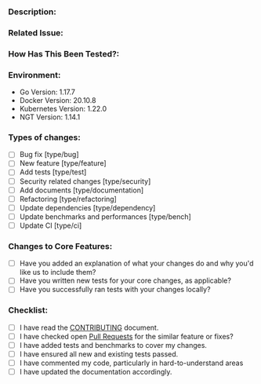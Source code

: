 <!--- Provide a general summary of your changes in the Title above -->

### Description:

<!--- Describe your changes in detail -->

### Related Issue:

<!--- This project only accepts pull requests related to open issues -->
<!--- If suggesting a new feature or change, please discuss it in an issue first -->
<!--- If fixing a bug, there should be an issue describing it with steps to reproduce -->
<!--- Please link to the issue here: -->

### How Has This Been Tested?:

<!--- Please describe in detail how you tested your changes. -->
<!--- Include details of your testing environment, and the tests you ran to -->
<!--- see how your change affects other areas of the code, etc. -->

### Environment:

<!--- Please change the versions below along with your environment -->

- Go Version: 1.17.7
- Docker Version: 20.10.8
- Kubernetes Version: 1.22.0
- NGT Version: 1.14.1

### Types of changes:

<!--- What types of changes does your code introduce? Put an `x` in all the boxes that apply: -->

- [ ] Bug fix [type/bug]
- [ ] New feature [type/feature]
- [ ] Add tests [type/test]
- [ ] Security related changes [type/security]
- [ ] Add documents [type/documentation]
- [ ] Refactoring [type/refactoring]
- [ ] Update dependencies [type/dependency]
- [ ] Update benchmarks and performances [type/bench]
- [ ] Update CI [type/ci]

### Changes to Core Features:

- [ ] Have you added an explanation of what your changes do and why you'd like us to include them?
- [ ] Have you written new tests for your core changes, as applicable?
- [ ] Have you successfully ran tests with your changes locally?

### Checklist:

<!-- For completed items, change [ ] to [x]. -->
<!-- NOTE: these things are not required to open a PR and can be done afterwards / while the PR is open. -->

- [ ] I have read the [CONTRIBUTING](https://github.com/vdaas/vald/blob/master/CONTRIBUTING.md) document.
- [ ] I have checked open [Pull Requests](https://github.com/vdaas/vald/pulls) for the similar feature or fixes?
- [ ] I have added tests and benchmarks to cover my changes.
- [ ] I have ensured all new and existing tests passed.
- [ ] I have commented my code, particularly in hard-to-understand areas
- [ ] I have updated the documentation accordingly.
